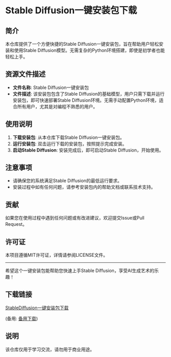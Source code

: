 # Stable Diffusion一键安装包下载

## 简介
本仓库提供了一个方便快捷的Stable Diffusion一键安装包，旨在帮助用户轻松安装和使用Stable Diffusion模型。无需复杂的Python环境搭建，即使是初学者也能轻松上手。

## 资源文件描述
- **文件名称**: Stable Diffusion一键安装包
- **文件描述**: 该安装包包含了Stable Diffusion的基础模型，用户只需下载并运行安装包，即可快速部署Stable Diffusion环境。无需手动配置Python环境，适合所有用户，尤其是对编程不熟悉的用户。

## 使用说明
1. **下载安装包**: 从本仓库下载Stable Diffusion一键安装包。
2. **运行安装包**: 双击运行下载的安装包，按照提示完成安装。
3. **启动Stable Diffusion**: 安装完成后，即可启动Stable Diffusion，开始使用。

## 注意事项
- 请确保您的系统满足Stable Diffusion的最低运行要求。
- 安装过程中如有任何问题，请参考安装包内的帮助文档或联系技术支持。

## 贡献
如果您在使用过程中遇到任何问题或有改进建议，欢迎提交Issue或Pull Request。

## 许可证
本项目遵循MIT许可证，详情请参阅LICENSE文件。

---

希望这个一键安装包能帮助您快速上手Stable Diffusion，享受AI生成艺术的乐趣！

## 下载链接
[StableDiffusion一键安装包下载](https://pan.quark.cn/s/7c761e0284df) 

(备用: [备用下载](https://pan.baidu.com/s/1nEgtrct8I1eED35LOMAniw?pwd=1234))

## 说明

该仓库仅用于学习交流，请勿用于商业用途。
